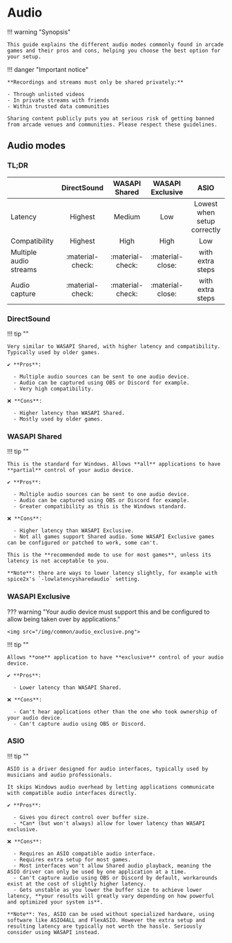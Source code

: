 # Audio

!!! warning "Synopsis"

    This guide explains the different audio modes commonly found in arcade games and their pros and cons, helping you choose the best option for your setup.

!!! danger "Important notice"

    **Recordings and streams must only be shared privately:**
    
    - Through unlisted videos
    - In private streams with friends
    - Within trusted data communities
    
    Sharing content publicly puts you at serious risk of getting banned from arcade venues and communities. Please respect these guidelines.


## Audio modes

### TL;DR

| 	 	                 | DirectSound 		  | WASAPI Shared      | WASAPI Exclusive  | ASIO                          |
| ---------------------- | :----------------: | :----------------: | :---------------: | :--------------------------:  |
| Latency                | Highest            | Medium             | Low               | Lowest when setup correctly   |
| Compatibility          | Highest 			  | High               | High              | Low                           |
| Multiple audio streams | :material-check:	  | :material-check:   | :material-close:  | with extra steps 			   |
| Audio capture          | :material-check:   | :material-check:   | :material-close:  | with extra steps              |

### DirectSound

!!! tip ""

	Very similar to WASAPI Shared, with higher latency and compatibility. Typically used by older games.

	✔️ **Pros**:

	  - Multiple audio sources can be sent to one audio device.
	  - Audio can be captured using OBS or Discord for example.
	  - Very high compatibility.

	❌ **Cons**:

	  - Higher latency than WASAPI Shared.
	  - Mostly used by older games.

### WASAPI Shared

!!! tip ""

	This is the standard for Windows. Allows **all** applications to have **partial** control of your audio device.

	✔️ **Pros**:

	  - Multiple audio sources can be sent to one audio device.
	  - Audio can be captured using OBS or Discord for example.
	  - Greater compatibility as this is the Windows standard.

	❌ **Cons**:

	  - Higher latency than WASAPI Exclusive.
	  - Not all games support Shared audio. Some WASAPI Exclusive games can be configured or patched to work, some can't.

	This is the **recommended mode to use for most games**, unless its latency is not acceptable to you.
	
	**Note**: there are ways to lower latency slightly, for example with spice2x's `-lowlatencysharedaudio` setting.

### WASAPI Exclusive

??? warning "Your audio device must support this and be configured to allow being taken over by applications."

	<img src="/img/common/audio_exclusive.png">

!!! tip ""

	Allows **one** application to have **exclusive** control of your audio device.

	✔️ **Pros**:

	  - Lower latency than WASAPI Shared.

	❌ **Cons**:

	  - Can't hear applications other than the one who took ownership of your audio device.
	  - Can't capture audio using OBS or Discord.

### ASIO

!!! tip ""

	ASIO is a driver designed for audio interfaces, typically used by musicians and audio professionals.

	It skips Windows audio overhead by letting applications communicate with compatible audio interfaces directly.

	✔️ **Pros**:

	  - Gives you direct control over buffer size.
	  - *Can* (but won't always) allow for lower latency than WASAPI exclusive.

	❌ **Cons**:

	  - Requires an ASIO compatible audio interface.
	  - Requires extra setup for most games.
	  - Most interfaces won't allow Shared audio playback, meaning the ASIO driver can only be used by one application at a time.
	  - Can't capture audio using OBS or Discord by default, workarounds exist at the cost of slightly higher latency.
	  - Gets unstable as you lower the buffer size to achieve lower latency, **your results will greatly vary depending on how powerful and optimized your system is**.

	**Note**: Yes, ASIO can be used without specialized hardware, using software like ASIO4ALL and FlexASIO. However the extra setup and resulting latency are typically not worth the hassle. Seriously consider using WASAPI instead.